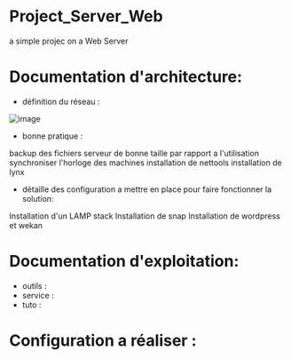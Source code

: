 # Project_Server_Web
a simple projec on a Web Server

# Documentation d'architecture:
- définition du réseau :

![image](https://user-images.githubusercontent.com/72856412/112160798-d2318180-8bea-11eb-935a-bac703b983d6.png)

- bonne pratique :

backup des fichiers
serveur de bonne taille par rapport a l'utilisation
synchroniser l'horloge des machines
installation de nettools
installation de lynx

- détaille des configuration a mettre en place pour faire fonctionner la solution:

Installation d'un LAMP stack
Installation de snap
Installation de wordpress et wekan

# Documentation d'exploitation:
- outils :
- service :
- tuto :

# Configuration a réaliser :





